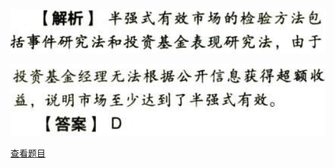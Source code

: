 ![](ed2d029ff24dd099668e517bfd6f51d3.png)

![](034bde2f29cfbea52c4fe86ddbbbbc6c.png)

[查看题目](../C01财务管理基本原理.本章真题.md#8-题目)

